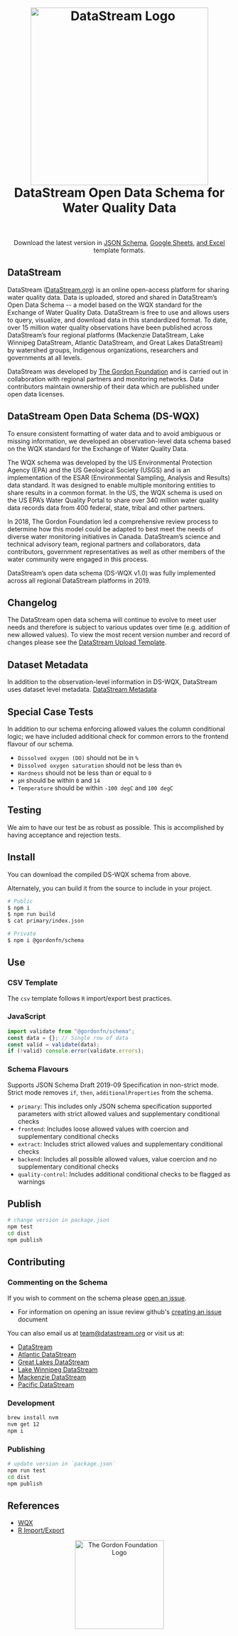 <h1 align="center">
  <img src="https://raw.githubusercontent.com/gordonfn/schema/main/docs/images/datastream.svg?sanitize=true" alt="DataStream Logo" width="400">
  <br/>
  DataStream Open Data Schema for Water Quality Data
  <br/>
  <br/>
</h1>

<p align="center">Download the latest version in <a href="http://datastream.org/schema#" target="_blank">JSON Schema</a>, <a href="https://docs.google.com/spreadsheets/d/1OwGkUTyVC3tZ9N_we8uX1kpsPejZnSsgcaTjrlGBxoc" target="_blank">Google Sheets</a>, <a href="https://datastreamorg.sharepoint.com/:x:/s/Datastream/EaqcNGHom7BFlRi6bRY4VDoBy6ECq6v3bbUyeb0B3S3HGg?e=75aBTl" target="_blank">and Excel</a> template formats.</p>

<p align="center">
  <!--<a href="https://github.com/datastreamapp/schema"><img src="https://img.shields.io/github/stars/gordonfn/schema.svg?style=social&label=Stars" alt="Stars" /></a>-->
  <!--<a href="https://www.npmjs.com/package/schema"><img src="https://img.shields.io/npm/v/schema.svg" alt="npm version"></a>-->
  <!--<a href="https://www.npmjs.com/package/schema"><img src="https://img.shields.io/npm/dm/schema.svg" alt="npm downloads"></a>-->
  <!--<a href="https://www.npmjs.com/package/schema"><img src="https://img.shields.io/npm/l/schema.svg" alt="npm license" /></a>-->
</p>

## DataStream

DataStream ([DataStream.org](https://datastream.org)) is an online open-access platform for sharing water quality data. Data is uploaded, stored and shared in DataStream’s Open Data Schema -- a model based on the WQX standard for the Exchange of Water Quality Data. DataStream is free to use and allows users to query, visualize, and download data in this standardized format. To date, over 15 million water quality observations have been published across DataStream’s four regional platforms (Mackenzie DataStream, Lake Winnipeg DataStream, Atlantic DataStream, and Great Lakes DataStream) by watershed groups, Indigenous organizations, researchers and governments at all levels.

<!--<div align="center">
  <a href="http://gordonfoundation.ca"><img src="https://raw.githubusercontent.com/gordonfn/schema/master/docs/images/the-gordon-foundation.svg" alt="The Gordon Foundation Logo" width="200"></a>
</div>-->

DataStream was developed by [The Gordon Foundation](https://gordonfoundation.ca) and is carried out in collaboration with regional partners and monitoring networks. Data contributors maintain ownership of their data which are published under open data licenses.

## DataStream Open Data Schema (DS-WQX)

To ensure consistent formatting of water data and to avoid ambiguous or missing information, we developed an observation-level data schema based on the WQX standard for the Exchange of Water Quality Data.

The WQX schema was developed by the US Environmental Protection Agency (EPA) and the US Geological Society (USGS) and is an implementation of the ESAR (Environmental Sampling, Analysis and Results) data standard. It was designed to enable multiple monitoring entities to share results in a common format. In the US, the WQX schema is used on the US EPA’s Water Quality Portal to share over 340 million water quality data records data from 400 federal, state, tribal and other partners.

In 2018, The Gordon Foundation led a comprehensive review process to determine how this model could be adapted to best meet the needs of diverse water monitoring initiatives in Canada. DataStream’s science and technical advisory team, regional partners and collaborators, data contributors, government representatives as well as other members of the water community were engaged in this process.

DataStream’s open data schema (DS-WQX v1.0) was fully implemented across all regional DataStream platforms in 2019.

## Changelog

The DataStream open data schema will continue to evolve to meet user needs and therefore is subject to various updates over time (e.g. addition of new allowed values). To view the most recent version number and record of changes please see the [DataStream Upload Template](https://datastream.org/en-ca/documentation/data-upload-resources#datastream-upload-template).

## Dataset Metadata

In addition to the observation-level information in DS-WQX, DataStream uses dataset level metadata. [DataStream Metadata](https://github.com/datastreamapp/schema/tree/main/schemas/meta)

## Special Case Tests

In addition to our schema enforcing allowed values the column conditional logic; we have included additional check for common errors to the frontend flavour of our schema.

- `Dissolved oxygen (DO)` should not be in `%`
- `Dissolved oxygen saturation` should not be less than `0%`
- `Hardness` should not be less than or equal to `0`
- `pH` should be within `0` and `14`
- `Temperature` should be within `-100 degC` and `100 degC`

## Testing

We aim to have our test be as robust as possible. This is accomplished by having acceptance and rejection tests.

## Install

You can download the compiled DS-WQX schema from above.

Alternately, you can build it from the source to include in your project.

```bash
# Public
$ npm i
$ npm run build
$ cat primary/index.json

# Private
$ npm i @gordonfn/schema
```

## Use

### CSV Template

The `csv` template follows `R` import/export best practices.

### JavaScript

```javascript
import validate from "@gordonfn/schema";
const data = {}; // Single row of data
const valid = validate(data);
if (!valid) console.error(validate.errors);
```

### Schema Flavours

Supports JSON Schema Draft 2019-09 Specification in non-strict mode. Strict mode removes `if`, `then`, `additionalProperties` from the schema.

- `primary`: This includes only JSON schema specification supported parameters with strict allowed values and supplementary conditional checks
- `frontend`: Includes loose allowed values with coercion and supplementary conditional checks
- `extract`: Includes strict allowed values and supplementary conditional checks
- `backend`: Includes all possible allowed values, value coercion and no supplementary conditional checks
- `quality-control`: Includes additional conditional checks to be flagged as warnings

## Publish

```bash
# change version in package.json
npm test
cd dist
npm publish
```

## Contributing

### Commenting on the Schema

If you wish to comment on the schema please [open an issue](https://github.com/datastreamapp/schema/issues).

- For information on opening an issue review github's [creating an issue](https://help.github.com/en/github/managing-your-work-on-github/creating-an-issue) document

You can also email us at <team@datastream.org> or visit us at:

- [DataStream](https://datastream.org)
- [Atlantic DataStream](https://atlanticdatastream.ca)
- [Great Lakes DataStream](https://greatlakesdatastream.ca)
- [Lake Winnipeg DataStream](https://lakewinnipegdatastream.ca)
- [Mackenzie DataStream](https://mackenziedatastream.ca)
- [Pacific DataStream](https://pacificdatastream.ca)

### Development

```bash
brew install nvm
nvm get 12
npm i
```

### Publishing

```bash
# update version in `package.json`
npm run test
cd dist
npm publish
```

## References

- [WQX](https://github.com/datastreamapp/wqx)
- [R Import/Export](https://cran.r-project.org/doc/manuals/r-release/R-data.html)

<div align="center">
  <a href="http://gordonfoundation.ca"><img src="https://raw.githubusercontent.com/gordonfn/schema/main/docs/images/the-gordon-foundation.svg?sanitize=true" alt="The Gordon Foundation Logo" width="200"></a>
</div>
